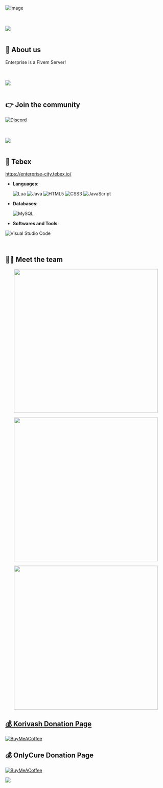 ![image](https://user-images.githubusercontent.com/66293264/198508063-2513daad-4c7e-4b57-8fea-ae7f027e44df.png)

<br><br>
<img src="https://user-images.githubusercontent.com/73097560/115834477-dbab4500-a447-11eb-908a-139a6edaec5c.gif"><br><br>

## 👋 About us
Enterprise is a Fivem Server!

<br><br>
<img src="https://user-images.githubusercontent.com/73097560/115834477-dbab4500-a447-11eb-908a-139a6edaec5c.gif"><br><br>

## 👉 Join the community
[![Discord](https://img.shields.io/badge/Discord-%237289DA.svg?style=for-the-badge&logo=discord&logoColor=white)](https://discord.gg/enterprisecity)



<br><br>
<img src="https://user-images.githubusercontent.com/73097560/115834477-dbab4500-a447-11eb-908a-139a6edaec5c.gif"><br><br>

## 🥇 Tebex
https://enterprise-city.tebex.io/


<p align="center">

- **Languages**:

    ![Lua](https://img.shields.io/badge/lua-%3363BD.svg?style=for-the-badge&logo=LualogoColor=blue)
    ![Java](https://img.shields.io/badge/java-%23ED8B00.svg?style=for-the-badge&logo=java&logoColor=white)
    ![HTML5](https://img.shields.io/badge/HTML5%20-%23E34F26.svg?style=for-the-badge&logo=html5&logoColor=white)
    ![CSS3](https://img.shields.io/badge/CSS%20-%231572B6.svg?style=for-the-badge&logo=css3&logoColor=white)
    ![JavaScript](https://img.shields.io/badge/JavaScript%20-%23F7DF1E.svg?style=for-the-badge&logo=javascript&logoColor=black)
   

<p align="center">

- **Databases**:

    ![MySQL](https://img.shields.io/badge/mysql-%2300f.svg?style=for-the-badge&logo=mysql&logoColor=white)

    <!-- Social badges section -->
<!-- Badges with custom icons - https://github.com/DenverCoder1/custom-icon-badges -->
<!-- View counter - https://github.com/DenverCoder1/Simple-View-Counter -->


<p align="center">

- **Softwares and Tools**:
    
 ![Visual Studio Code](https://img.shields.io/badge/Visual%20Studio%20Code-0078d7.svg?style=for-the-badge&logo=visual-studio-code&logoColor=white)

<br>

<p align="center">





</p>

## 👨‍💻 Meet the team
<p align="center">

<a href="https://github.com/Korivash/">
  <img src="https://github-readme-stats.vercel.app/api?username=Korivash&include_all_commits=true&count_private=true&show_icons=true&line_height=20&title_color=7A7ADB&icon_color=2234AE&text_color=D3D3D3&bg_color=0,000000,130F40" width="450"/>

<p align="center">

<a href="https://github.com/Onlycure/">
  <img src="https://github-readme-stats.vercel.app/api?username=Onlycure&include_all_commits=true&count_private=true&show_icons=true&line_height=20&title_color=7A7ADB&icon_color=2234AE&text_color=D3D3D3&bg_color=0,000000,130F40" width="450"/>

<p align="center">

<a href="https://github.com/xstrongbreard/">
  <img src="https://github-readme-stats.vercel.app/api?username=xstrongbeard&include_all_commits=true&count_private=true&show_icons=true&line_height=20&title_color=7A7ADB&icon_color=2234AE&text_color=D3D3D3&bg_color=0,000000,130F40" width="450"/>

## 💰 Korivash Donation Page
  [![BuyMeACoffee](https://img.shields.io/badge/Buy%20Me%20a%20Coffee-ffdd00?style=for-the-badge&logo=buy-me-a-coffee&logoColor=black)](https://ko-fi.com/koirvash) 
</p>

  ## 💰 OnlyCure Donation Page
  [![BuyMeACoffee](https://img.shields.io/badge/Buy%20Me%20a%20Coffee-ffdd00?style=for-the-badge&logo=buy-me-a-coffee&logoColor=black)](https://ko-fi.com/cure049)

![](https://komarev.com/ghpvc/?username=enterprisecity&label=PROFILE+VIEWS)
</a>
</div>
